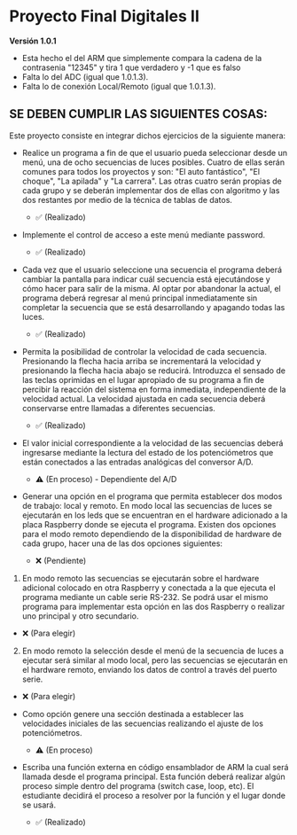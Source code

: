 # Proyecto Final Digitales II

**Versión 1.0.1**

- Esta hecho el del ARM que simplemente compara la cadena de la contrasenia "12345" y tira 1 que verdadero y -1 que es falso
- Falta lo del ADC (igual que 1.0.1.3).
- Falta lo de conexión Local/Remoto (igual que 1.0.1.3).

## SE DEBEN CUMPLIR LAS SIGUIENTES COSAS:

Este proyecto consiste en integrar dichos ejercicios de la siguiente manera:

- Realice un programa a fin de que el usuario pueda seleccionar desde un menú, una de ocho secuencias de luces posibles. Cuatro de ellas serán comunes para todos los proyectos y son: "El auto fantástico", "El choque", "La apilada" y "La carrera". Las otras cuatro serán propias de cada grupo y se deberán implementar dos de ellas con algoritmo y las dos restantes por medio de la técnica de tablas de datos. 
  - ✅ (Realizado) 

- Implemente el control de acceso a este menú mediante password. 
  - ✅ (Realizado) 

- Cada vez que el usuario seleccione una secuencia el programa deberá cambiar la pantalla para indicar cuál secuencia está ejecutándose y cómo hacer para salir de la misma. Al optar por abandonar la actual, el programa deberá regresar al menú principal inmediatamente sin completar la secuencia que se está desarrollando y apagando todas las luces. 
  - ✅ (Realizado) 

- Permita la posibilidad de controlar la velocidad de cada secuencia. Presionando la flecha hacia arriba se incrementará la velocidad y presionando la flecha hacia abajo se reducirá. Introduzca el sensado de las teclas oprimidas en el lugar apropiado de su programa a fin de percibir la reacción del sistema en forma inmediata, independiente de la velocidad actual. La velocidad ajustada en cada secuencia deberá conservarse entre llamadas a diferentes secuencias. 
  - ✅ (Realizado) 

- El valor inicial correspondiente a la velocidad de las secuencias deberá ingresarse mediante la lectura del estado de los potenciómetros que están conectados a las entradas analógicas del conversor A/D. 
  - ⚠️ (En proceso) - Dependiente del A/D 

- Generar una opción en el programa que permita establecer dos modos de trabajo: local y remoto. En modo local las secuencias de luces se ejecutarán en los leds que se encuentran en el hardware adicionado a la placa Raspberry donde se ejecuta el programa. Existen dos opciones para el modo remoto dependiendo de la disponibilidad de hardware de cada grupo, hacer una de las dos opciones siguientes:
  - ❌ (Pendiente) 

1. En modo remoto las secuencias se ejecutarán sobre el hardware adicional colocado en otra Raspberry y conectada a la que ejecuta el programa mediante un cable serie RS-232. Se podrá usar el mismo programa para implementar esta opción en las dos Raspberry o realizar uno principal y otro secundario. 
  - ❌ (Para elegir) 

2. En modo remoto la selección desde el menú de la secuencia de luces a ejecutar será similar al modo local, pero las secuencias se ejecutarán en el hardware remoto, enviando los datos de control a través del puerto serie.
  - ❌ (Para elegir) 

- Como opción genere una sección destinada a establecer las velocidades iniciales de las secuencias realizando el ajuste de los potenciómetros.
  - ⚠️ (En proceso) 

- Escriba una función externa en código ensamblador de ARM la cual será llamada desde el programa principal. Esta función deberá realizar algún proceso simple dentro del programa (switch case, loop, etc). El estudiante decidirá el proceso a resolver por la función y el lugar donde se usará.
  - ✅ (Realizado) 

